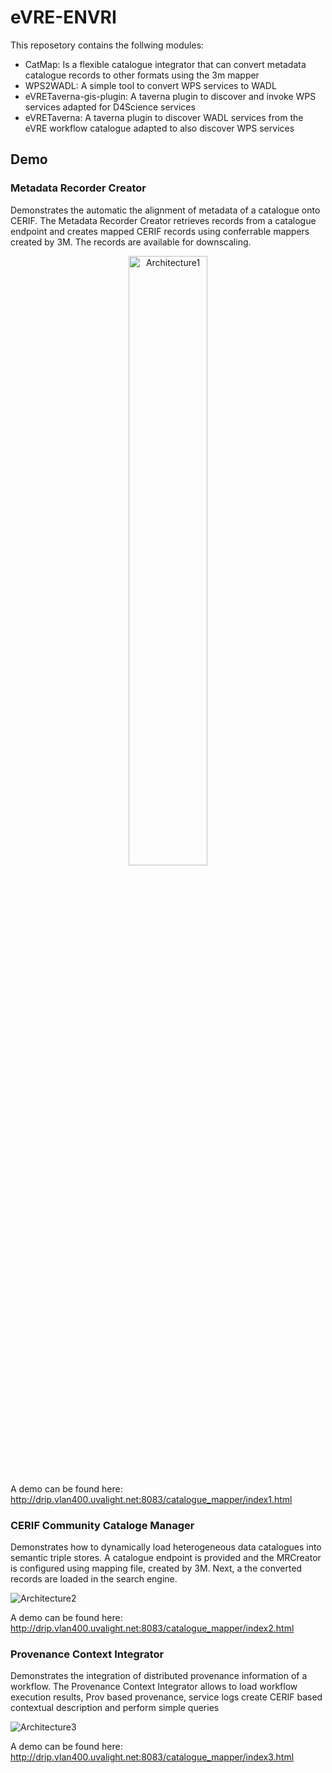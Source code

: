 # eVRE-ENVRI
This reposetory contains the follwing modules: 

* CatMap: Is a flexible catalogue integrator that can convert metadata catalogue records to other formats using the 3m mapper
* WPS2WADL: A simple tool to convert WPS services to WADL
* eVRETaverna-gis-plugin: A taverna plugin to discover and invoke WPS services adapted for D4Science services 
* eVRETaverna: A taverna plugin to discover WADL services from the eVRE workflow catalogue adapted to also discover WPS services 


## Demo
### Metadata Recorder Creator
Demonstrates the automatic the alignment of metadata of a catalogue onto CERIF. The Metadata Recorder Creator retrieves records from a catalogue endpoint and creates mapped CERIF records using conferrable mappers created by 3M. The records are available for downscaling.  

<center>
<img src="https://raw.githubusercontent.com/QCAPI-DRIP/eVRE-ENVRI_Blocks/master/images/demo1Arch.png" alt="Architecture1" width="50%" align="middle"/>
</center>

A demo can be found here: http://drip.vlan400.uvalight.net:8083/catalogue_mapper/index1.html

### CERIF Community Cataloge Manager
Demonstrates how to dynamically load heterogeneous data catalogues into semantic triple stores. A catalogue endpoint is provided 
and the MRCreator is configured using  mapping file, created by 3M. Next, a the converted records are loaded in the search engine. 

![Architecture2](https://raw.githubusercontent.com/QCAPI-DRIP/eVRE-ENVRI/master/images/demo2Arch.png)

A demo can be found here: http://drip.vlan400.uvalight.net:8083/catalogue_mapper/index2.html

### Provenance Context Integrator 
Demonstrates the integration of distributed provenance information of a workflow. The 
Provenance Context Integrator allows to load workflow execution results, Prov based provenance, service logs create CERIF based contextual description and perform simple queries

![Architecture3](https://raw.githubusercontent.com/QCAPI-DRIP/eVRE-ENVRI/master/images/demo3Arch.png)

A demo can be found here: http://drip.vlan400.uvalight.net:8083/catalogue_mapper/index3.html

